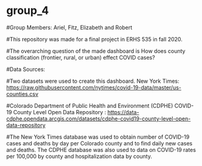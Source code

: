 # group_4

#Group Members: Ariel, Fitz, Elizabeth and Robert

#This repository was made for a final project in ERHS 535 in fall 2020. 

#The overarching question of the made dashboard is How does county classification (frontier, rural, or urban) effect COVID cases?

#Data Sources:

#Two datasets were used to create this dashboard. New York Times: https://raw.githubusercontent.com/nytimes/covid-19-data/master/us-counties.csv

#Colorado Department of Public Health and Environment (CDPHE) COVID-19 County Level Open Data Repository : https://data-cdphe.opendata.arcgis.com/datasets/cdphe-covid19-county-level-open-data-repository

#The New York Times database was used to obtain number of COVID-19 cases and deaths by day per Colorado county and to find daily new cases and deaths. The CDPHE database was also used to data on COVID-19 rates per 100,000 by county and hospitalization data by county.
